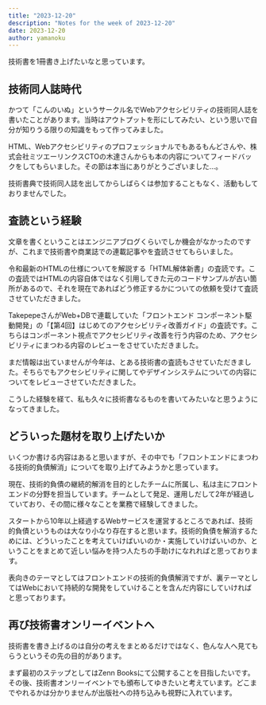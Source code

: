 ```yaml
---
title: "2023-12-20"
description: "Notes for the week of 2023-12-20"
date: 2023-12-20
author: yamanoku
---
```


技術書を1冊書き上げたいなと思っています。

## 技術同人誌時代

かつて「こんのいぬ」というサークル名でWebアクセシビリティの技術同人誌を書いたことがあります。当時はアウトプットを形にしてみたい、という思いで自分が知りうる限りの知識をもって作ってみました。

HTML、Webアクセシビリティのプロフェッショナルでもあるもんどさんや、株式会社ミツエーリンクスCTOの木達さんからも本の内容についてフィードバックをしてもらいました。その節は本当にありがとうございました…。

技術書典で技術同人誌を出してからしばらくは参加することもなく、活動もしておりませんでした。

## 査読という経験

文章を書くということはエンジニアブログくらいでしか機会がなかったのですが、これまで技術書や商業誌での連載記事やを査読させてもらいました。

令和最新のHTMLの仕様についてを解説する「HTML解体新書」の査読です。この査読ではHTMLの内容自体ではなく引用してきた元のコードサンプルが古い箇所があるので、それを現在であればどう修正するかについての依頼を受けて査読させていただきました。

TakepepeさんがWeb+DBで連載していた「フロントエンド コンポーネント駆動開発」の「【第4回】はじめてのアクセシビリティ改善ガイド」の査読です。こちらはコンポーネント視点でアクセシビリティ改善を行う内容のため、アクセシビリティにまつわる内容のレビューをさせていただきました。

まだ情報は出ていませんが今年は、とある技術書の査読もさせていただきました。そちらでもアクセシビリティに関してやデザインシステムについての内容についてをレビューさせていただきました。

こうした経験を経て、私も久々に技術書なるものを書いてみたいなと思うようになってきました。

## どういった題材を取り上げたいか

いくつか書ける内容はあると思いますが、その中でも「フロントエンドにまつわる技術的負債解消」についてを取り上げてみようかと思っています。

現在、技術的負債の継続的解消を目的としたチームに所属し、私は主にフロントエンドの分野を担当しています。チームとして発足、運用しだして2年が経過していており、その間に様々なことを業務で経験してきました。

スタートから10年以上経過するWebサービスを運営するところであれば、技術的負債というものは大なり小なり存在すると思います。技術的負債を解消するためには、どういったことを考えていけばいいのか・実施していけばいいのか、ということをまとめて近しい悩みを持つ人たちの手助けになれればと思っております。

表向きのテーマとしてはフロントエンドの技術的負債解消ですが、裏テーマとしてはWebにおいて持続的な開発をしていけることを含んだ内容にしていければと思っております。

## 再び技術書オンリーイベントへ

技術書を書き上げるのは自分の考えをまとめるだけではなく、色んな人へ見てもらうというその先の目的があります。

まず最初のステップとしてはZenn Booksにて公開することを目指したいです。その後、技術書オンリーイベントでも頒布してゆきたいと考えています。どこまでやれるかは分かりませんが出版社への持ち込みも視野に入れています。
